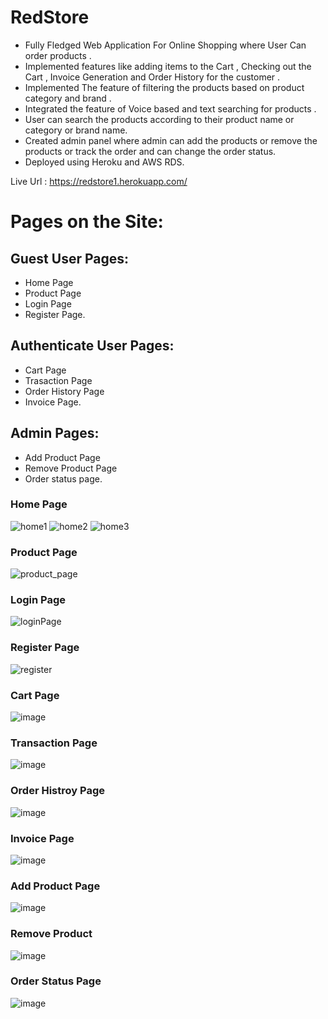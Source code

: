 # RedStore
* Fully Fledged Web Application For Online Shopping where User Can order products .
* Implemented features like adding items to the Cart , Checking out the Cart , Invoice Generation and Order History for the customer .
* Implemented The feature of filtering the products based on product category and brand .
* Integrated the feature of Voice based and text searching for products .
* User can search the products according to their product name or category or brand name.
* Created admin panel where admin can add the products or remove the products or track the order and can change the order status.
* Deployed using Heroku and AWS RDS.

Live Url : https://redstore1.herokuapp.com/

# Pages on the Site:
## Guest User Pages:
* Home Page 
* Product Page 
* Login Page 
* Register Page. 
## Authenticate User Pages:
* Cart Page 
* Trasaction Page 
* Order History Page
* Invoice Page.
## Admin Pages:
* Add Product Page 
* Remove Product Page
* Order status page.


### Home Page

![home1](https://user-images.githubusercontent.com/76204860/186344219-6bc1dc80-cf13-41a4-a9b1-fcadef463bc5.png)
![home2](https://user-images.githubusercontent.com/76204860/186344278-1d1063e9-0d2b-4cc5-ac0d-e7fdbdbefe5a.png)
![home3](https://user-images.githubusercontent.com/76204860/186344341-20b2ed14-bee3-4388-87ce-288e343ed5ca.png)

### Product Page
![product_page](https://user-images.githubusercontent.com/76204860/186340641-59720916-252c-4eb6-8a57-58817ab20f6e.png)

### Login Page
![loginPage](https://user-images.githubusercontent.com/76204860/186344914-9835b3d6-951c-49b7-8a88-81063fe9d7a4.png)

### Register Page

![register](https://user-images.githubusercontent.com/76204860/186345141-1d8f1e4d-e271-49c1-a624-5a4d36f3dac5.png)

### Cart Page

![image](https://user-images.githubusercontent.com/76204860/186345809-49ddc988-9fa5-4a2b-b34d-b484678c2650.png)

### Transaction Page
![image](https://user-images.githubusercontent.com/76204860/186345992-3a820be9-d80b-4103-9636-124f02d83865.png)

### Order Histroy Page
![image](https://user-images.githubusercontent.com/76204860/186346221-e1de1034-4ea4-4048-abf1-a1ba0477f79b.png)
### Invoice Page
![image](https://user-images.githubusercontent.com/76204860/186346381-fcbd16c5-0e83-448c-955c-291659098958.png)

### Add Product Page 
![image](https://user-images.githubusercontent.com/76204860/186346676-7f10f19e-d3f2-49c5-b510-49522d62d772.png)
### Remove Product
![image](https://user-images.githubusercontent.com/76204860/186346817-f3193556-0f46-46a1-bc45-789432d9ce40.png)
### Order Status Page
![image](https://user-images.githubusercontent.com/76204860/186346981-bb65162a-7a18-42ca-8caf-4fa652b1a898.png)

